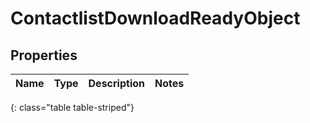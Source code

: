 # ContactlistDownloadReadyObject


## Properties

| Name | Type | Description | Notes |
| ------------ | ------------- | ------------- | ------------- |
{: class="table table-striped"}




